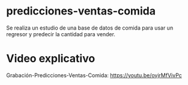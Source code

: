 # predicciones-ventas-comida
Se realiza un estudio de una base de datos de comida para usar un regresor y predecir la cantidad para vender.

# Video explicativo
Grabación-Predicciones-Ventas-Comida: https://youtu.be/ovjrMfVivPc
